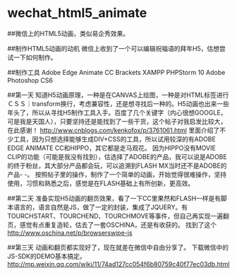 # wechat_html5_animate
##微信上的HTML5动画，类似易企秀效果。

##制作HTML5动画的动机
微信上收到了一个可以编辑祝福语的拜年H5，估想尝试一下如何制作。


##制作工具
Adobe Edge Animate CC
Brackets
XAMPP
PHPStorm 10
Adobe Photoshop CS6

##第一天
知道H5动画原理，一种是在CANVAS上绘图，一种是对HTML标签进行ＣＳＳ｜transform换行，考虑兼容性，还是想寻找后一种的。H5动画也出来一些年头了，所以从寻找H5制作工具入手。百度了几个关键字（内心很想GOOGLE，可是我是天国人），只要坚持还是能找到了一些干货，这个帖子对我启发比较大，在此感谢！
http://www.cnblogs.com/kenkofox/p/3761061.html
里面介绍了不少工具，因为只想选择能够生成DIV+CSS的工具，所以试用较深的有ADOBE EDGE ANIMATE CC和HIPPO，其它都是走马观花。
因为HIPPO没有MOVIE CLIP的功能（可能是我没有找到），估选择了ADOBE的产品，我可以说是ADOBE的终于粉丝，其大部分产品都会玩，可以追溯到FLASH MX当时还不是ADOBE的产品- -。
按照帖子里的操作，制作了一个简单的动画，开始觉得很难操作，坚持使用，习惯和熟悉之后，感觉是在FLASH基础上有所创新，更高效。

##第二天
准备实现H5动画的翻页效果，看了一下CC里果然和FLASH一样是有脚本语言的，语言自然是JS，做了一定的封装，集成了JQUERY。有TOURCHSTART、TOURCHEND、TOURCHMOVE等事件，但自己再实现一遍翻页，感觉有点重复造轮，估去了一套OSCHINA，还是有收获的。
找到了这个
http://www.oschina.net/p/browserswipe-js

##第三天
动画和翻页都实现好了，现在就差在微信中自由分享了。
下载微信中的JS-SDK的DEMO基本搞定。
http://mp.weixin.qq.com/wiki/11/74ad127cc054f6b80759c40f77ec03db.html

